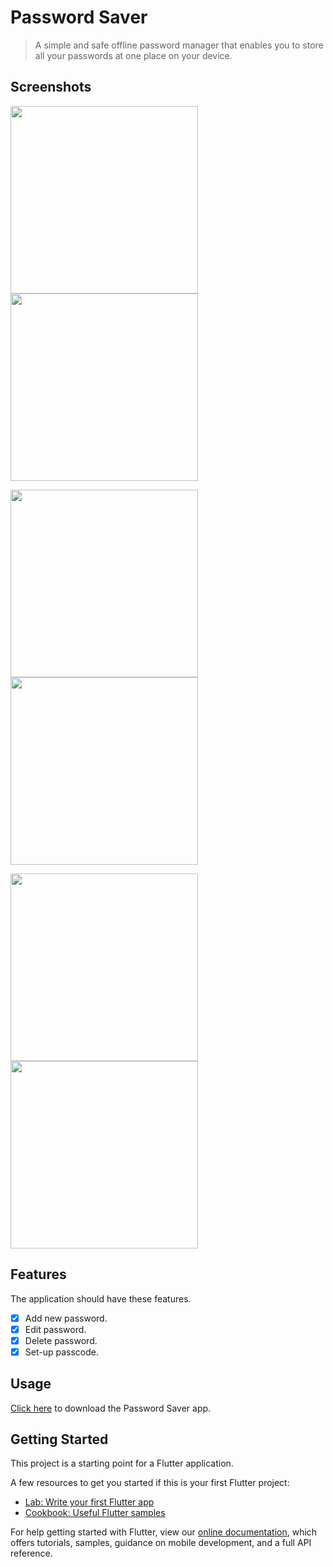# Password Saver

> A simple and safe offline password manager that enables you to store all your passwords at one place on your device.

## Screenshots
<img src="https://github.com/satis-fy/Password-Saver/blob/master/Screenshots/PasscodeSetup.jpg" width="300" />      <img src="https://github.com/satis-fy/Password-Saver/blob/master/Screenshots/Passcode.jpg" width="300" />

<img src="https://github.com/satis-fy/Password-Saver/blob/master/Screenshots/PasswordList.jpg" width="300" />      <img src="https://github.com/satis-fy/Password-Saver/blob/master/Screenshots/PasswordShow.jpg" width="300" />

<img src="https://github.com/satis-fy/Password-Saver/blob/master/Screenshots/PasswordInsert.jpg" width="300" />      <img src="https://github.com/satis-fy/Password-Saver/blob/master/Screenshots/PasswordEdit.jpg" width="300" />

## Features
The application should have these features.
- [x] Add new password.
- [x] Edit password.
- [x] Delete password.
- [x] Set-up passcode.

## Usage
[Click here](https://github.com/satis-fy/Password-Saver/raw/master/Apk/PasswordSaver.apk) to download the Password Saver app.

## Getting Started

This project is a starting point for a Flutter application.

A few resources to get you started if this is your first Flutter project:

- [Lab: Write your first Flutter app](https://flutter.dev/docs/get-started/codelab)
- [Cookbook: Useful Flutter samples](https://flutter.dev/docs/cookbook)

For help getting started with Flutter, view our
[online documentation](https://flutter.dev/docs), which offers tutorials,
samples, guidance on mobile development, and a full API reference.
